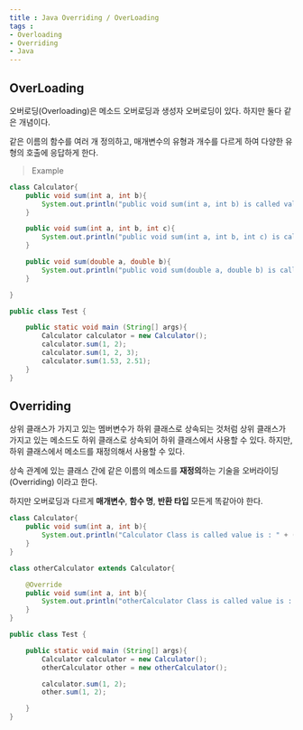 ```yaml
---
title : Java Overriding / OverLoading
tags :
- Overloading
- Overriding
- Java
---
```


## OverLoading

오버로딩(Overloading)은 메소드 오버로딩과 생성자 오버로딩이 있다. 하지만 둘다 같은 개념이다.

같은 이름의 함수를 여러 개 정의하고, 매개변수의 유형과 개수를 다르게 하여 다양한 유형의 호출에 응답하게 한다.

> Example

```java
class Calculator{
    public void sum(int a, int b){
        System.out.println("public void sum(int a, int b) is called value is : " + (a + b));
    }

    public void sum(int a, int b, int c){
        System.out.println("public void sum(int a, int b, int c) is called value is : " + (a + b + c));
    }

    public void sum(double a, double b){
        System.out.println("public void sum(double a, double b) is called value is : " + (a + b));
    }

}

public class Test {

    public static void main (String[] args){
        Calculator calculator = new Calculator();
        calculator.sum(1, 2);
        calculator.sum(1, 2, 3);
        calculator.sum(1.53, 2.51);
    }
}
```

## Overriding

상위 클래스가 가지고 있는 멤버변수가 하위 클래스로 상속되는 것처럼 상위 클래스가 가지고 있는 메소드도 하위 클래스로 상속되어 하위 클래스에서 사용할 수 있다. 하지만, 하위 클래스에서 메소드를 재정의해서 사용할 수 있다.

상속 관계에 있는 클래스 간에 같은 이름의 메소드를 **재정의**하는 기술을 오버라이딩(Overriding) 이라고 한다.

하지만 오버로딩과 다르게 **매개변수**, **함수 명**, **반환 타입** 모든게 똑같아야 한다.

```java
class Calculator{
    public void sum(int a, int b){
        System.out.println("Calculator Class is called value is : " + (a + b));
    }
}

class otherCalculator extends Calculator{

    @Override
    public void sum(int a, int b){
        System.out.println("otherCalculator Class is called value is : " + (a + b));
    }
}

public class Test {

    public static void main (String[] args){
        Calculator calculator = new Calculator();
        otherCalculator other = new otherCalculator();

        calculator.sum(1, 2);
        other.sum(1, 2);

    }
}
```